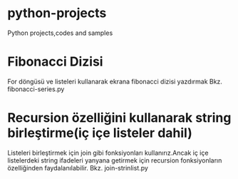 # python-projects
Python projects,codes and samples

# Fibonacci Dizisi 
For döngüsü ve listeleri kullanarak ekrana fibonacci dizisi yazdırmak
Bkz. fibonacci-series.py

# Recursion özelliğini kullanarak string birleştirme(iç içe listeler dahil)
Listeleri birleştirmek için join gibi fonksiyonları  kullanırız.Ancak iç içe listelerdeki string ifadeleri yanyana getirmek için
recursion fonksiyonların özelliğinden faydalanılabilir.
Bkz. join-strinlist.py
